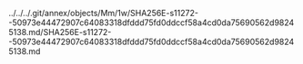 ../../../.git/annex/objects/Mm/1w/SHA256E-s11272--50973e44472907c64083318dfddd75fd0ddccf58a4cd0da75690562d98245138.md/SHA256E-s11272--50973e44472907c64083318dfddd75fd0ddccf58a4cd0da75690562d98245138.md